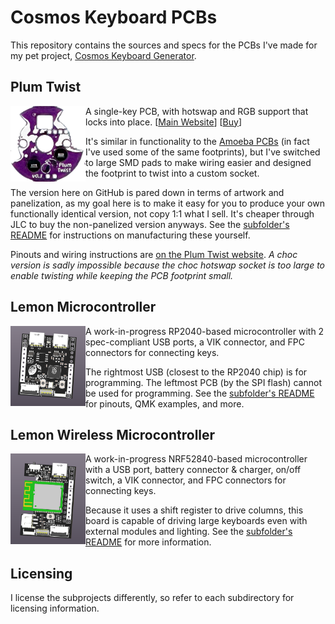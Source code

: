 # Cosmos Keyboard PCBs

This repository contains the sources and specs for the PCBs I've made for my pet project, [Cosmos Keyboard Generator](https://ryanis.cool/cosmos).

## Plum Twist

<img src="plum-twist/plum-twist.png" align="left" width="120" height="121" />

A single-key PCB, with hotswap and RGB support that locks into place. [[Main Website](https://ryanis.cool/cosmos/plum-twist/)] [[Buy](https://cosmos-store.ryanis.cool/products/plum-twist)]

It's similar in functionality to the [Amoeba PCBs](https://github.com/JKing-B16/keyboard-pcbs) (in fact I've used some of the same footprints), but I've switched to large SMD pads to make wiring easier and designed the footprint to twist into a custom socket.

The version here on GitHub is pared down in terms of artwork and panelization, as my goal here is to make it easy for you to produce your own functionally identical version, not copy 1:1 what I sell. It's cheaper through JLC to buy the non-panelized version anyways. See the [subfolder's README](./plum-twist/README.md) for instructions on manufacturing these yourself.

Pinouts and wiring instructions are [on the Plum Twist website](https://ryanis.cool/cosmos/plum-twist/wiring). *A choc version is sadly impossible because the choc hotswap socket is too large to enable twisting while keeping the PCB footprint small.*

## Lemon Microcontroller

<img src="lemon-microcontroller/lemon-microcontroller.png" align="left" width="120" height="128" />

A work-in-progress RP2040-based microcontroller with 2 spec-compliant USB ports, a VIK connector, and FPC connectors for connecting keys.

The rightmost USB (closest to the RP2040 chip) is for programming. The leftmost PCB (by the SPI flash) cannot be used for programming. See the [subfolder's README](./lemon-microcontroller/README.md) for pinouts, QMK examples, and more.

## Lemon Wireless Microcontroller

<img src="lemon-wireless-uc/lemon-wireless-uc.png" align="left" width="120" height="145" />

A work-in-progress NRF52840-based microcontroller with a USB port, battery connector & charger, on/off switch, a VIK connector, and FPC connectors for connecting keys.

Because it uses a shift register to drive columns, this board is capable of driving large keyboards even with external modules and lighting. See the [subfolder's README](./lemon-wireless-uc/README.md) for more information.

## Licensing

I license the subprojects differently, so refer to each subdirectory for licensing information.
